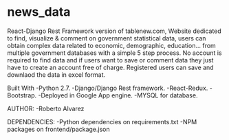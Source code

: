 # news_data
React-Django Rest Framework version of tablenew.com, Website dedicated to find, visualize & comment on government statistical 
data, users can obtain complex data related to economic, demographic, education... from multiple government databases with a 
simple 5 step process. No account is required to find data and if users want to save or comment data they just have to
create an account free of charge. Registered users can save and downlaod the data in excel format.


Built With
-Python 2.7.
-Django/Django Rest framework.
-React-Redux.
-Bootstrap.
-Deployed in Google App engine.
-MYSQL for database.

AUTHOR:
-Roberto Alvarez

DEPENDENCIES:
-Python dependencies on requirements.txt
-NPM packages on frontend/package.json

